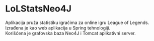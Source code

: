 # LoLStatsNeo4J

Aplikacija pruža statistiku igračima za online igru League of Legends.<br/>
Izrađena je kao web aplikacija u Spring tehnologiji.<br/>
Korišćena je grafovska baza Neo4J i Tomcat aplikativni server.

